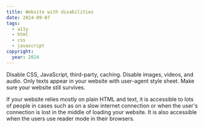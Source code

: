 ```yaml
---
title: Website with disabilities
date: 2024-09-07
tags:
  - a11y
  - html
  - css
  - javascript
copyright:
  year: 2024
---
```


Disable CSS, JavaScript, third-party, caching. Disable images, videos, and audio. Only texts appear in your website with user-agent style sheet. Make sure your website still survives.

If your website relies mostly on plain HTML and text, it is accessible to lots of people in cases such as on a slow internet connection or when the user's connection is lost in the middle of loading your website. It is also accessible when the users use reader mode in their browsers.
